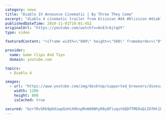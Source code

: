 ```yaml
---
category: news
title: "Diablo IV Announce Cinematic | By Three They Come"
excerpt: "diablo 4 cinematic trailer from blizzcon #d4 #blizzcon #diablo."
publishedDateTime: 2019-11-01T19:01:45Z
originalUrl: "https://youtube.com/watch?v=0vE3rAjtqUY"
type: video

featuredContent: "<iframe width=\"800\" height=\"500\" frameborder=\"0\" src=\"https://www.youtube.com/embed/0vE3rAjtqUY\" allow=\"accelerometer; autoplay; encrypted-media; gyroscope; picture-in-picture\" allowfullscreen></iframe>"

provider:
  name: Game Clips And Tips
  domain: youtube.com

topics:
  - Diablo 4

images:
  - url: "https://www.youtube.com/img/desktop/supported_browsers/dinosaur.png"
    width: 1200
    height: 800
    isCached: true

secured: "bzr7RvSRk9pOdiwpQzHsX9hnpMxWd0NhyR0y8Fluqst6QDfTME0aQiZXfHt1Lm6epM1T3sNeVq/MeIqNTMgDQHmJhOvX7wBTIS4z06Wxs5MQh1rJGegWF2mbYJ5Lsy5nAc/m3Zu0tn0IcJ+7tsUHi0qH6hyFv7N4zntpHviiZZQf0NGrZt6E8DxOQgNPXq+wPB2lro58J+e1U0UnCm+XZPwbvB0ihSlQOF33h9AaCSqsFVpoDMT+X5ZkMJIfQpemLSBhRIadNFWVs3d3NQY93HnOXAg9+UrqYpv7n11/xyoy7hDHqe/3S5qd0qXVJYYOamalZWy+q6xgz9mEGof4x4DMEijWWKn8H3HS6WzchPvSKfbtqdJZhhG5MoAeKfHEkHbMwTY2Tx7I0o/zwf6wMg==;BdO9+Sj2GDZFA2iNFcMgEg=="
---
```


